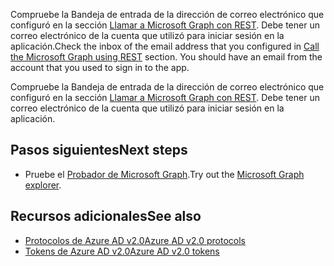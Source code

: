 <span data-ttu-id="baa30-p114">Compruebe la Bandeja de entrada de la dirección de correo electrónico que configuró en la sección [Llamar a Microsoft Graph con REST](#call-microsoft-graph-using-rest). Debe tener un correo electrónico de la cuenta que utilizó para iniciar sesión en la aplicación.</span><span class="sxs-lookup"><span data-stu-id="baa30-p114">Check the inbox of the email address that you configured in [Call the Microsoft Graph using REST](#call-microsoft-graph-using-rest) section. You should have an email from the account that you used to sign in to the app.</span></span>

Compruebe la Bandeja de entrada de la dirección de correo electrónico que configuró en la sección [Llamar a Microsoft Graph con REST](#call-microsoft-graph-using-rest). Debe tener un correo electrónico de la cuenta que utilizó para iniciar sesión en la aplicación.

## <a name="next-steps"></a><span data-ttu-id="baa30-168">Pasos siguientes</span><span class="sxs-lookup"><span data-stu-id="baa30-168">Next steps</span></span>
- <span data-ttu-id="baa30-169">Pruebe el [Probador de Microsoft Graph](https://graph.microsoft.io/graph-explorer).</span><span class="sxs-lookup"><span data-stu-id="baa30-169">Try out the [Microsoft Graph explorer](https://graph.microsoft.io/graph-explorer).</span></span>


## <a name="see-also"></a><span data-ttu-id="baa30-170">Recursos adicionales</span><span class="sxs-lookup"><span data-stu-id="baa30-170">See also</span></span>
* [<span data-ttu-id="baa30-171">Protocolos de Azure AD v2.0</span><span class="sxs-lookup"><span data-stu-id="baa30-171">Azure AD v2.0 protocols</span></span>](https://azure.microsoft.com/en-us/documentation/articles/active-directory-v2-protocols/)
* [<span data-ttu-id="baa30-172">Tokens de Azure AD v2.0</span><span class="sxs-lookup"><span data-stu-id="baa30-172">Azure AD v2.0 tokens</span></span>](https://azure.microsoft.com/en-us/documentation/articles/active-directory-v2-tokens/)
